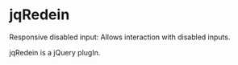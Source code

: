 jqRedein
========
Responsive disabled input: Allows interaction with disabled inputs.

jqRedein is a jQuery plugIn.

